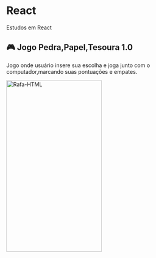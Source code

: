 # React
Estudos em React

## 🎮 Jogo Pedra,Papel,Tesoura 1.0
Jogo onde usuário insere sua escolha e joga junto com o computador,marcando suas pontuações e empates.

  <img align="center" alt="Rafa-HTML" height="450" width="250" src="https://media.discordapp.net/attachments/1022605277469626472/1101254814899388516/jogo.gif?width=274&height=491">
